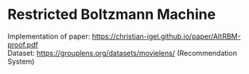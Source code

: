 # Restricted Boltzmann Machine
Implementation of paper: https://christian-igel.github.io/paper/AItRBM-proof.pdf
<br/>
Dataset: https://grouplens.org/datasets/movielens/ (Recommendation System)
